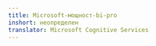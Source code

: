 ```yaml
---
title: Microsoft-мощност-bi-pro
inshort: неопределен
translator: Microsoft Cognitive Services
---
```




